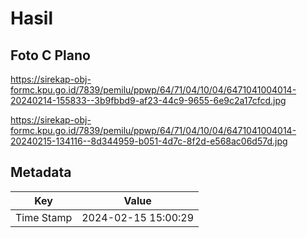 # Hasil

## Foto C Plano

https://sirekap-obj-formc.kpu.go.id/7839/pemilu/ppwp/64/71/04/10/04/6471041004014-20240214-155833--3b9fbbd9-af23-44c9-9655-6e9c2a17cfcd.jpg

https://sirekap-obj-formc.kpu.go.id/7839/pemilu/ppwp/64/71/04/10/04/6471041004014-20240215-134116--8d344959-b051-4d7c-8f2d-e568ac06d57d.jpg


## Metadata

| Key        | Value               |
| ---------- | ------------------- |
| Time Stamp | 2024-02-15 15:00:29 |



